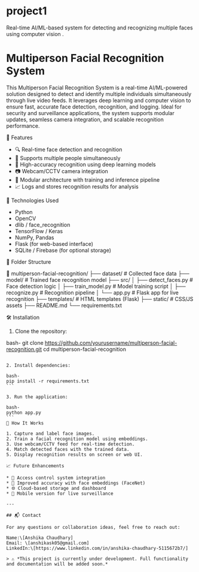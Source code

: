 # project1
Real-time AI/ML-based system for detecting and recognizing multiple faces using computer vision .

# Multiperson Facial Recognition System
This Multiperson Facial Recognition System is a real-time AI/ML-powered solution designed to detect and identify multiple individuals simultaneously through live video feeds. It leverages deep learning and computer vision to ensure fast, accurate face detection, recognition, and logging. Ideal for security and surveillance applications, the system supports modular updates, seamless camera integration, and scalable recognition performance.

🚀 Features

- 🔍 Real-time face detection and recognition
- 👥 Supports multiple people simultaneously
- 🎯 High-accuracy recognition using deep learning models
- 📷 Webcam/CCTV camera integration
- 🧠 Modular architecture with training and inference pipeline
- 📈 Logs and stores recognition results for analysis

🧠 Technologies Used

- Python
- OpenCV
- dlib / face_recognition
- TensorFlow / Keras
- NumPy, Pandas
- Flask (for web-based interface)
- SQLite / Firebase (for optional storage)

📂 Folder Structure

📁 multiperson-facial-recognition/
├── dataset/               # Collected face data
├── model/                 # Trained face recognition model
├── src/
│   ├── detect\_faces.py    # Face detection logic
│   ├── train\_model.py     # Model training script
│   ├── recognize.py       # Recognition pipeline
│   └── app.py             # Flask app for live recognition
├── templates/             # HTML templates (Flask)
├── static/                # CSS/JS assets
├── README.md
└── requirements.txt

🛠️ Installation

1. Clone the repository:

bash-
git clone https://github.com/yourusername/multiperson-facial-recognition.git
cd multiperson-facial-recognition
````

2. Install dependencies:

bash-
pip install -r requirements.txt
```

3. Run the application:

bash-
python app.py
```
📸 How It Works

1. Capture and label face images.
2. Train a facial recognition model using embeddings.
3. Use webcam/CCTV feed for real-time detection.
4. Match detected faces with the trained data.
5. Display recognition results on screen or web UI.

📈 Future Enhancements

* 🚪 Access control system integration
* 🧪 Improved accuracy with face embeddings (FaceNet)
* 🌐 Cloud-based storage and dashboard
* 📱 Mobile version for live surveillance

---

## 📬 Contact

For any questions or collaboration ideas, feel free to reach out:

Name:\[Anshika Chaudhary]
Email: \[anshikask05@gmail.com]
LinkedIn:\[https://www.linkedin.com/in/anshika-chaudhary-5115672b7/]

> ⚠️ *This project is currently under development. Full functionality and documentation will be added soon.*



